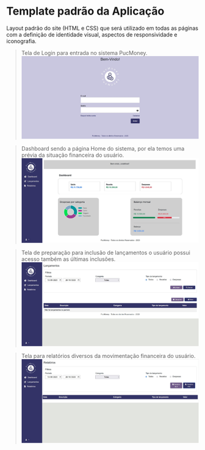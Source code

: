 # Template padrão da Aplicação

Layout padrão do site (HTML e CSS) que será utilizado em todas as páginas com a definição de identidade visual, aspectos de responsividade e iconografia.

> Tela de Login para entrada no sistema PucMoney.
> ![Login](img/1login.jpg?raw=true)

> Dashboard sendo a página Home do sistema, por ela temos uma prévia da situação financeira do usuário.
> ![Dashboard](img/2dashboard.jpg?raw=true)

> Tela de preparação para inclusão de lançamentos o usuário possui acesso também as últimas inclusões.
> ![Tela Lançamentos](img/3lancamentos.jpg?raw=true)

> Tela para relatórios diversos da movimentação financeira do usuário.
> ![Relatórios](img/4relatorios.jpg?raw=true)
